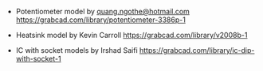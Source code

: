 * Potentiometer model by 
quang.ngothe@hotmail.com https://grabcad.com/library/potentiometer-3386p-1

* Heatsink model by
Kevin Carroll https://grabcad.com/library/v2008b-1

* IC with socket models by
Irshad Saifi https://grabcad.com/library/ic-dip-with-socket-1

